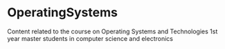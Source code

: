 # OperatingSystems
Content related to the course on Operating Systems and Technologies 1st year master students in computer science and electronics
